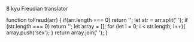 8 kyu
Freudian translator

function toFreud(arr) {
if(arr.length === 0) return '';
 let str = arr.split(' ');
 if (str.length === 0) return '';
  let array = [];
  for (let i = 0; i < str.length; i++){
   array.push('sex');
  }
 return array.join(' ');
}
